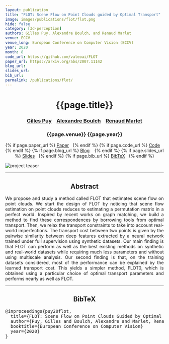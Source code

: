 ```yaml
---
layout: publication
title: "FLOT: Scene Flow on Point Clouds guided by Optimal Transport"
image: images/publications/flot/flot.png
hide: false
category: [3d-perception]
authors: Gilles Puy, Alexandre Boulch, and Renaud Marlet
venue: ECCV
venue_long: European Conference on Computer Vision (ECCV)
year: 2020
month: 8
code_url: https://github.com/valeoai/FLOT
paper_url: https://arxiv.org/abs/2007.11142
blog_url:
slides_url:
bib_url:
permalink: /publications/flot/
---
```


<h1 align="center"> {{page.title}} </h1>
<!-- Simple call of authors -->
<!-- <h3 align="center"> {{page.authors}} </h3> -->
<!-- Alternatively you can add links to author pages -->
<h3 align="center"> <a href="https://sites.google.com/site/puygilles/home">Gilles Puy</a> &nbsp;&nbsp; <a href="https://www.boulch.eu/">Alexandre Boulch</a> &nbsp;&nbsp; <a href="http://imagine.enpc.fr/~marletr/">Renaud Marlet</a></h3>


<h3 align="center"> {{page.venue}} {{page.year}} </h3>

<div align="center">
  <p>
    {% if page.paper_url %}
    <a href="{{ page.paper_url }}"><i class="far fa-file-pdf"></i> Paper</a>&nbsp;&nbsp;
    {% endif %}
    {% if page.code_url %}
    <a href="{{ page.code_url }}"><i class="fab fa-github"></i> Code</a> &nbsp;&nbsp;
    {% endif %}
    {% if page.blog_url %}
    <a href="{{ page.blog_url }}"><i class="fab fa-blogger"></i> Blog</a> &nbsp;&nbsp;
    {% endif %}
    {% if page.slides_url %}
    <a href="{{ page.slides_url }}"><i class="far fa-file-pdf"></i> Slides</a>&nbsp;&nbsp;
    {% endif %}
    {% if page.bib_url %}
    <a href="{{ page.bib_url}}"><i class="far fa-file-alt"></i> BibTeX</a>&nbsp;&nbsp;
    {% endif %}
  </p>
</div>

<div class="publication-teaser">
    <img src="../../{{ page.image }}" alt="project teaser"/>
</div>


<hr>

<h2  align="center"> Abstract</h2>

<p align="justify"> We propose and study a method called FLOT that estimates scene flow on point clouds. We start the design of FLOT by noticing that scene flow estimation on point clouds reduces to estimating a permutation matrix in a perfect world. Inspired by recent works on graph matching, we build a method to find these correspondences by borrowing tools from optimal transport. Then, we relax the transport constraints to take into account real-world imperfections. The transport cost between two points is given by the pairwise similarity between deep features extracted by a neural network trained under full supervision using synthetic datasets. Our main finding is that FLOT can perform as well as the best existing methods on synthetic and real-world datasets while requiring much less parameters and without using multiscale analysis. Our second finding is that, on the training datasets considered, most of the performance can be explained by the learned transport cost. This yields a simpler method, FLOT0, which is obtained using a particular choice of optimal transport parameters and performs nearly as well as FLOT.</p>


<hr>


<h2  align="center">BibTeX</h2>
<left>
  <pre class="bibtex-box">
@inproceedings{puy20flot,
  title={FLOT: Scene Flow on Point Clouds Guided by Optimal Transport},
  author={Puy, Gilles and Boulch, Alexandre and Marlet, Renaud},
  booktitle={European Conference on Computer Vision}
  year={2020}
}</pre>
</left>

<br>

